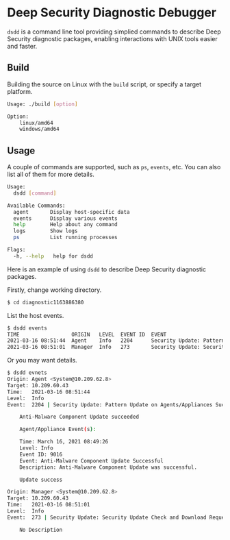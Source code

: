 # Deep Security Diagnostic Debugger

`dsdd` is a command line tool providing simplied commands to describe Deep Security diagnostic packages, enabling interactions with UNIX tools easier and faster.

## Build

Building the source on Linux with the `build` script, or specify a target platform.

```bash
Usage: ./build [option]

Option:
    linux/amd64
    windows/amd64
```

## Usage

A couple of commands are supported, such as `ps`, `events`, etc. You can also list all of them for more details.

```bash
Usage:
  dsdd [command]

Available Commands:
  agent       Display host-specific data
  events      Display various events
  help        Help about any command
  logs        Show logs
  ps          List running processes

Flags:
  -h, --help   help for dsdd
```

Here is an example of using `dsdd` to describe Deep Security diagnostic packages.

Firstly, change working directory.

```bash
$ cd diagnostic1163886380
```

List the host events.

```bash
$ dsdd events
TIME                 ORIGIN   LEVEL  EVENT ID  EVENT
2021-03-16 08:51:44  Agent    Info   2204      Security Update: Pattern Update on Agents/Appliances Successful
2021-03-16 08:51:01  Manager  Info   273       Security Update: Security Update Check and Download Requested
```

Or you may want details.

```bash
$ dsdd evnets
Origin: Agent <System@10.209.62.8>
Target: 10.209.60.43
Time:   2021-03-16 08:51:44
Level:  Info
Event:  2204 | Security Update: Pattern Update on Agents/Appliances Successful

    Anti-Malware Component Update succeeded

    Agent/Appliance Event(s):

    Time: March 16, 2021 08:49:26
    Level: Info
    Event ID: 9016
    Event: Anti-Malware Component Update Successful
    Description: Anti-Malware Component Update was successful.

    Update success

Origin: Manager <System@10.209.62.8>
Target: 10.209.60.43
Time:   2021-03-16 08:51:01
Level:  Info
Event:  273 | Security Update: Security Update Check and Download Requested

    No Description

```
